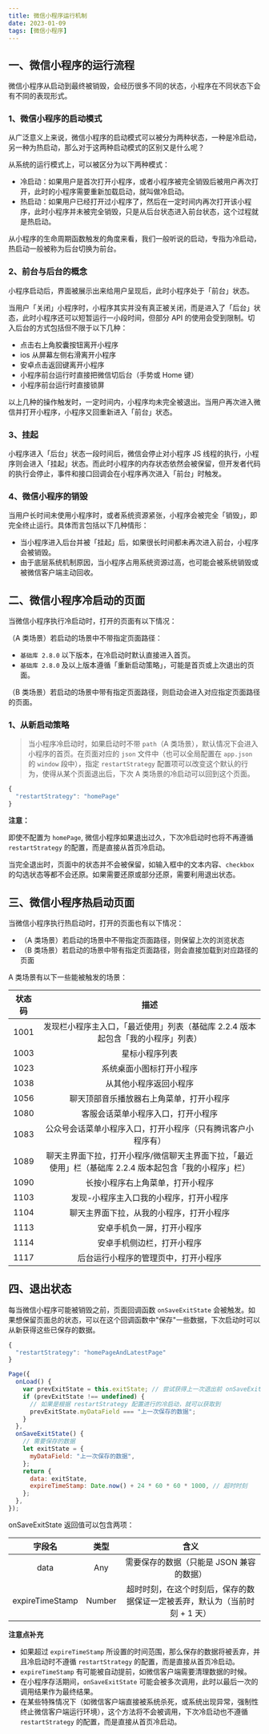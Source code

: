 ```yaml
---
title: 微信小程序运行机制
date: 2023-01-09
tags: [微信小程序]
---
```


## 一、微信小程序的运行流程

微信小程序从启动到最终被销毁，会经历很多不同的状态，小程序在不同状态下会有不同的表现形式。

<!-- more -->

### 1、微信小程序的启动模式

从广泛意义上来说，微信小程序的启动模式可以被分为两种状态，一种是冷启动，另一种为热启动，那么对于这两种启动模式的区别又是什么呢？

从系统的运行模式上，可以被区分为以下两种模式：

- 冷启动：如果用户是首次打开小程序，或者小程序被完全销毁后被用户再次打开，此时的小程序需要重新加载启动，就叫做冷启动。
- 热启动：如果用户已经打开过小程序了，然后在一定时间内再次打开该小程序，此时小程序并未被完全销毁，只是从后台状态进入前台状态，这个过程就是热启动。

从小程序的生命周期函数触发的角度来看，我们一般听说的启动，专指为冷启动，热启动一般被称为后台切换为前台。

### 2、前台与后台的概念

小程序启动后，界面被展示出来给用户呈现后，此时小程序处于「前台」状态。

当用户「关闭」小程序时，小程序其实并没有真正被关闭，而是进入了「后台」状态，此时小程序还可以短暂运行一小段时间，但部分 API 的使用会受到限制。切入后台的方式包括但不限于以下几种：

- 点击右上角胶囊按钮离开小程序
- ios 从屏幕左侧右滑离开小程序
- 安卓点击返回键离开小程序
- 小程序前台运行时直接把微信切后台（手势或 Home 键）
- 小程序前台运行时直接锁屏

以上几种的操作触发时，一定时间内，小程序均未完全被退出。当用户再次进入微信并打开小程序，小程序又回重新进入「前台」状态。

### 3、挂起

小程序进入「后台」状态一段时间后，微信会停止对小程序 JS 线程的执行，小程序则会进入「挂起」状态。而此时小程序的内存状态依然会被保留，但开发者代码的执行会停止，事件和接口回调会在小程序再次进入「前台」时触发。

### 4、微信小程序的销毁

当用户长时间未使用小程序时，或者系统资源紧张，小程序会被完全「销毁」，即完全终止运行。具体而言包括以下几种情形：

- 当小程序进入后台并被「挂起」后，如果很长时间都未再次进入前台，小程序会被销毁。
- 由于底层系统机制原因，当小程序占用系统资源过高，也可能会被系统销毁或被微信客户端主动回收。

## 二、微信小程序冷启动的页面

当微信小程序执行冷启动时，打开的页面有以下情况：

（A 类场景）若启动的场景中不带指定页面路径：

- `基础库 2.8.0` 以下版本，在冷启动时默认直接进入首页。
- `基础库 2.8.0` 及以上版本遵循「重新启动策略」，可能是首页或上次退出的页面。

（B 类场景）若启动的场景中带有指定页面路径，则启动会进入对应指定页面路径的页面。

### 1、从新启动策略

> 当小程序冷启动时，如果启动时不带 `path`（A 类场景），默认情况下会进入小程序的首页。在页面对应的 `json` 文件中（也可以全局配置在 `app.json` 的 `window` 段中），指定 `restartStrategy` 配置项可以改变这个默认的行为，使得从某个页面退出后，下次 A 类场景的冷启动可以回到这个页面。

```js
{
  "restartStrategy": "homePage"
}
```

**注意：**

即使不配置为 `homePage`, 微信小程序如果退出过久，下次冷启动时也将不再遵循 `restartStrategy` 的配置，而是直接从首页冷启动。

当完全退出时，页面中的状态并不会被保留，如输入框中的文本内容、`checkbox` 的勾选状态等都不会还原。如果需要还原或部分还原，需要利用退出状态。

## 三、微信小程序热启动页面

当微信小程序执行热启动时，打开的页面也有以下情况：

- （A 类场景）若启动的场景中不带指定页面路径，则保留上次的浏览状态
- （B 类场景）若启动的场景中带有指定页面路径，则会直接加载到对应路径的页面

A 类场景有以下一些能被触发的场景：

| 状态码 |                                                   描述                                                   |
| :----: | :------------------------------------------------------------------------------------------------------: |
|  1001  |            发现栏小程序主入口，「最近使用」列表（基础库 2.2.4 版本起包含「我的小程序」列表）             |
|  1003  |                                              星标小程序列表                                              |
|  1023  |                                         系统桌面小图标打开小程序                                         |
|  1038  |                                          从其他小程序返回小程序                                          |
|  1056  |                                 聊天顶部音乐播放器右上角菜单，打开小程序                                 |
|  1080  |                                    客服会话菜单小程序入口，打开小程序                                    |
|  1083  |                       公众号会话菜单小程序入口，打开小程序（只有腾讯客户小程序有）                       |
|  1089  | 聊天主界面下拉，打开小程序/微信聊天主界面下拉，「最近使用」栏（基础库 2.2.4 版本起包含「我的小程序」栏） |
|  1090  |                                     长按小程序右上角菜单，打开小程序                                     |
|  1103  |                                 发现-小程序主入口我的小程序，打开小程序                                  |
|  1104  |                                 聊天主界面下拉，从我的小程序，打开小程序                                 |
|  1113  |                                        安卓手机负一屏，打开小程序                                        |
|  1114  |                                        安卓手机侧边栏，打开小程序                                        |
|  1117  |                                   后台运行小程序的管理页中，打开小程序                                   |

## 四、退出状态

每当微信小程序可能被销毁之前，页面回调函数 `onSaveExitState` 会被触发。如果想保留页面总的状态，可以在这个回调函数中"保存"一些数据，下次启动时可以从新获得这些已保存的数据。

```js
{
  "restartStrategy": "homePageAndLatestPage"
}
```

```js
Page({
  onLoad() {
    var prevExitState = this.exitState; // 尝试获得上一次退出前 onSaveExitState 保存的数据
    if (prevExitState !== undefined) {
      // 如果是根据 restartStrategy 配置进行的冷启动，就可以获取到
      prevExitState.myDataField === "上一次保存的数据";
    }
  },
  onSaveExitState() {
    // 需要保存的数据
    let exitState = {
      myDataField: "上一次保存的数据",
    };
    return {
      data: exitState,
      expireTimeStamp: Date.now() + 24 * 60 * 60 * 1000, // 超时时刻
    };
  },
});
```

onSaveExitState 返回值可以包含两项：

|     字段名      |  类型  |                                    含义                                     |
| :-------------: | :----: | :-------------------------------------------------------------------------: |
|      data       |  Any   |                  需要保存的数据（只能是 JSON 兼容的数据）                   |
| expireTimeStamp | Number | 超时时刻，在这个时刻后，保存的数据保证一定被丢弃，默认为（当前时刻 + 1 天） |

**注意点补充**

- 如果超过 `expireTimeStamp` 所设置的时间范围，那么保存的数据将被丢弃，并且冷启动时不遵循 `restartStrategy` 的配置，而是直接从首页冷启动。
- `expireTimeStamp` 有可能被自动提前，如微信客户端需要清理数据的时候。
- 在小程序存活期间，`onSaveExitState` 可能会被多次调用，此时以最后一次的调用结果作为最终结果。
- 在某些特殊情况下（如微信客户端直接被系统杀死，或系统出现异常，强制性终止微信客户端运行环境），这个方法将不会被调用，下次冷启动也不遵循 `restartStrategy` 的配置，而是直接从首页冷启动。
